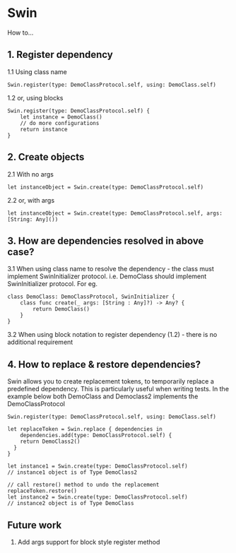 
# Swin

How to...
## 1. Register dependency

 1.1 Using class name



    Swin.register(type: DemoClassProtocol.self, using: DemoClass.self) 

1.2 or, using blocks

    Swin.register(type: DemoClassProtocol.self) {
        let instance = DemoClass()
        // do more configurations
        return instance
    }

## 2. Create objects 

2.1 With no args

    let instanceObject = Swin.create(type: DemoClassProtocol.self)

2.2 or, with args

    let instanceObject = Swin.create(type: DemoClassProtocol.self, args: [String: Any]())

## 3. How are dependencies resolved in above case?
3.1 When using class name to resolve the dependency - the class must implement SwinInitializer protocol.
i.e. DemoClass should implement SwinInitializer protocol. For eg.
    
    class DemoClass: DemoClassProtocol, SwinInitializer {
        class func create(_ args: [String : Any]?) -> Any? {
            return DemoClass()
        }
    }

3.2 When using block notation to register dependency (1.2) - there is no additional requirement

## 4. How to replace & restore dependencies?
Swin allows you to create replacement tokens, to temporarily replace a predefined dependency. This is particularly useful when writing tests.
In the example below both DemoClass and Democlass2 implements the DemoClassProtocol

    Swin.register(type: DemoClassProtocol.self, using: DemoClass.self)
    
    let replaceToken = Swin.replace { dependencies in
        dependencies.add(type: DemoClassProtocol.self) {
        return DemoClass2()
      }
    }
    
    let instance1 = Swin.create(type: DemoClassProtocol.self)
    // instance1 object is of Type DemoClass2
    
    // call restore() method to undo the replacement
    replaceToken.restore()
    let instance2 = Swin.create(type: DemoClassProtocol.self)
    // instance2 object is of Type DemoClass


## Future work
1. Add args support for block style register method


